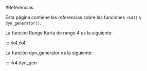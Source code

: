 #Referencias

Esta página contiene las referencias sobre las funciones `rk4()` y `dyn_generator()`.


La función Runge Kurta de rango 4 es la siguiente: 

::: rk4.rk4

La función dyn_generator es la siguiente:

::: rk4.dyn_gen
